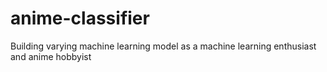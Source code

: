# anime-classifier
Building varying machine learning model as a machine learning enthusiast and anime hobbyist
